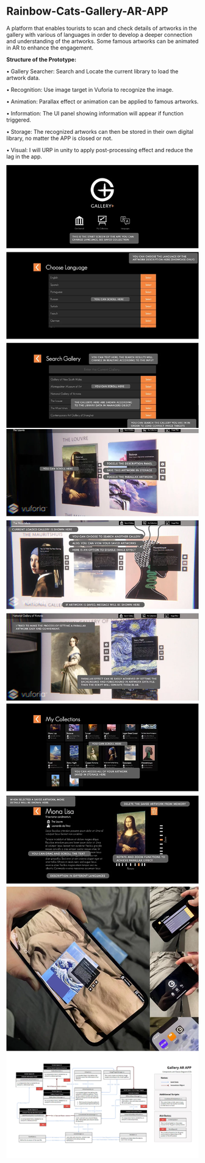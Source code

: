 # Rainbow-Cats-Gallery-AR-APP
A platform that enables tourists to scan and check details of artworks in the gallery with various of languages in order to develop a deeper connection and understanding of the artworks. Some famous artworks can be animated in AR to enhance the engagement.

<b>Structure of the Prototype:</b>

• Gallery Searcher: Search and Locate the current library to load the artwork data.

• Recognition: Use image target in Vuforia to recognize the image.

• Animation: Parallax effect or animation can be applied to famous artworks.

• Information: The UI panel showing information will appear if function triggered.

• Storage: The recognized artworks can then be stored in their own digital library, no matter the APP is closed or not.

• Visual: I will URP in unity to apply post-processing effect and reduce the lag in the app. 

![alt text](https://github.com/UxxHans/Rainbow-Cats-Gallery-AR-APP/blob/main/Pictures/1.webp)
![alt text](https://github.com/UxxHans/Rainbow-Cats-Gallery-AR-APP/blob/main/Pictures/2.webp)
![alt text](https://github.com/UxxHans/Rainbow-Cats-Gallery-AR-APP/blob/main/Pictures/3.webp)
![alt text](https://github.com/UxxHans/Rainbow-Cats-Gallery-AR-APP/blob/main/Pictures/4.webp)
![alt text](https://github.com/UxxHans/Rainbow-Cats-Gallery-AR-APP/blob/main/Pictures/5.webp)
